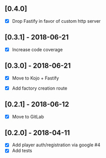 [0.4.0]
-------
- [x] Drop Fastify in favor of custom http server


[0.3.1] - 2018-06-21
--------------------
- [x] Increase code coverage


[0.3.0] - 2018-06-21
--------------------
- [x] Move to Kojo + Fastify
- [x] Add factory creation route


[0.2.1] - 2018-06-12
--------------------
- [x] Move to GitLab


[0.2.0] - 2018-04-11
--------------------
- [x] Add player auth/registration via google #4
- [x] Add tests
